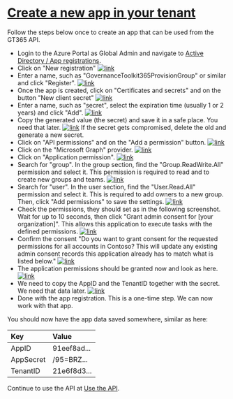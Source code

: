 # [Create a new app in your tenant](#create-an-app)

Follow the steps below once to create an app that can be used from the GT365 API.

- Login to the Azure Portal as Global Admin and navigate to [Active Directory / App registrations](https://portal.azure.com/#blade/Microsoft_AAD_IAM/ActiveDirectoryMenuBlade/RegisteredApps). 
- Click on "New registration"
[![link](./images/app-registration-1.png)](./images/app-registration-1.png "Click to enlarge")
- Enter a name, such as "GovernanceToolkit365ProvisionGroup" or similar and click "Register".
[![link](./images/app-registration-2.png)](./images/app-registration-2.png "Click to enlarge")
- Once the app is created, click on "Certificates and secrets" and on the button "New client secret"
[![link](./images/app-registration-3.png)](./images/app-registration-3.png "Click to enlarge")
- Enter a name, such as "secret", select the expiration time (usually 1 or 2 years) and click "Add".
[![link](./images/app-registration-4.png)](./images/app-registration-4.png "Click to enlarge")
- Copy the generated value (the secret) and save it in a safe place. You need that later.
[![link](./images/app-registration-5.png)](./images/app-registration-5.png "Click to enlarge")
If the secret gets compromised, delete the old and generate a new secret.
- Click on "API permissions" and on the "Add a permission" button.
[![link](./images/app-registration-6.png)](./images/app-registration-6.png "Click to enlarge")
- Click on the "Microsoft Graph" provider.
[![link](./images/app-registration-7.png)](./images/app-registration-7.png "Click to enlarge")
- Click on "Application permission".
[![link](./images/app-registration-8.png)](./images/app-registration-8.png "Click to enlarge")
- Search for "group". In the group section, find the "Group.ReadWrite.All" permission and select it. This permission is required to read and to create new groups and teams.
[![link](./images/app-registration-9.png)](./images/app-registration-9.png "Click to enlarge")
- Search for "user". In the user section, find the "User.Read.All" permission and select it. This is required to add owners to a new group. Then, click "Add permissions" to save the settings.
[![link](./images/app-registration-10.png)](./images/app-registration-10.png "Click to enlarge")
- Check the permissions, they should set as in the following screenshot. Wait for up to 10 seconds, then click "Grant admin consent for [your organization]". This allows this application to execute tasks with the defined permissions.
[![link](./images/app-registration-11.png)](./images/app-registration-11.png "Click to enlarge")
- Confirm the consent "Do you want to grant consent for the requested permissions for all accounts in Contoso? This will update any existing admin consent records this application already has to match what is listed below."
[![link](./images/app-registration-12.png)](./images/app-registration-12.png "Click to enlarge")
- The application permissions should be granted now and look as here.
[![link](./images/app-registration-13.png)](./images/app-registration-13.png "Click to enlarge")
- We need to copy the AppID and the TenantID together with the secret. We need that data later.
[![link](./images/app-registration-14.png)](./images/app-registration-14.png "Click to enlarge")
- Done with the app registration. This is a one-time step. We can now work with that app.

You should now have the app data saved somewhere, similar as here:

| Key | Value |
|:----|:------|
| AppID | 91eef8ad...
| AppSecret | /95=BRZ...
| TenantID | 21e6f8d3...

Continue to use the API at [Use the API](./API-provisioning.md).
